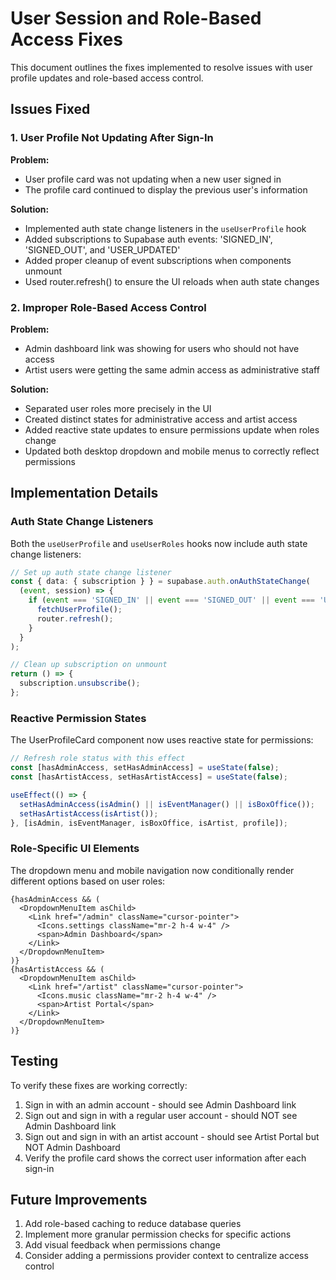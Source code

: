 # User Session and Role-Based Access Fixes

This document outlines the fixes implemented to resolve issues with user profile updates and role-based access control.

## Issues Fixed

### 1. User Profile Not Updating After Sign-In

**Problem:**
- User profile card was not updating when a new user signed in
- The profile card continued to display the previous user's information

**Solution:**
- Implemented auth state change listeners in the `useUserProfile` hook
- Added subscriptions to Supabase auth events: 'SIGNED_IN', 'SIGNED_OUT', and 'USER_UPDATED'
- Added proper cleanup of event subscriptions when components unmount
- Used router.refresh() to ensure the UI reloads when auth state changes

### 2. Improper Role-Based Access Control

**Problem:**
- Admin dashboard link was showing for users who should not have access
- Artist users were getting the same admin access as administrative staff

**Solution:**
- Separated user roles more precisely in the UI
- Created distinct states for administrative access and artist access
- Added reactive state updates to ensure permissions update when roles change
- Updated both desktop dropdown and mobile menus to correctly reflect permissions

## Implementation Details

### Auth State Change Listeners

Both the `useUserProfile` and `useUserRoles` hooks now include auth state change listeners:

```typescript
// Set up auth state change listener
const { data: { subscription } } = supabase.auth.onAuthStateChange(
  (event, session) => {
    if (event === 'SIGNED_IN' || event === 'SIGNED_OUT' || event === 'USER_UPDATED') {
      fetchUserProfile();
      router.refresh();
    }
  }
);

// Clean up subscription on unmount
return () => {
  subscription.unsubscribe();
};
```

### Reactive Permission States

The UserProfileCard component now uses reactive state for permissions:

```typescript
// Refresh role status with this effect
const [hasAdminAccess, setHasAdminAccess] = useState(false);
const [hasArtistAccess, setHasArtistAccess] = useState(false);

useEffect(() => {
  setHasAdminAccess(isAdmin() || isEventManager() || isBoxOffice());
  setHasArtistAccess(isArtist());
}, [isAdmin, isEventManager, isBoxOffice, isArtist, profile]);
```

### Role-Specific UI Elements

The dropdown menu and mobile navigation now conditionally render different options based on user roles:

```tsx
{hasAdminAccess && (
  <DropdownMenuItem asChild>
    <Link href="/admin" className="cursor-pointer">
      <Icons.settings className="mr-2 h-4 w-4" />
      <span>Admin Dashboard</span>
    </Link>
  </DropdownMenuItem>
)}
{hasArtistAccess && (
  <DropdownMenuItem asChild>
    <Link href="/artist" className="cursor-pointer">
      <Icons.music className="mr-2 h-4 w-4" />
      <span>Artist Portal</span>
    </Link>
  </DropdownMenuItem>
)}
```

## Testing

To verify these fixes are working correctly:

1. Sign in with an admin account - should see Admin Dashboard link
2. Sign out and sign in with a regular user account - should NOT see Admin Dashboard link
3. Sign out and sign in with an artist account - should see Artist Portal but NOT Admin Dashboard
4. Verify the profile card shows the correct user information after each sign-in

## Future Improvements

1. Add role-based caching to reduce database queries
2. Implement more granular permission checks for specific actions
3. Add visual feedback when permissions change
4. Consider adding a permissions provider context to centralize access control
